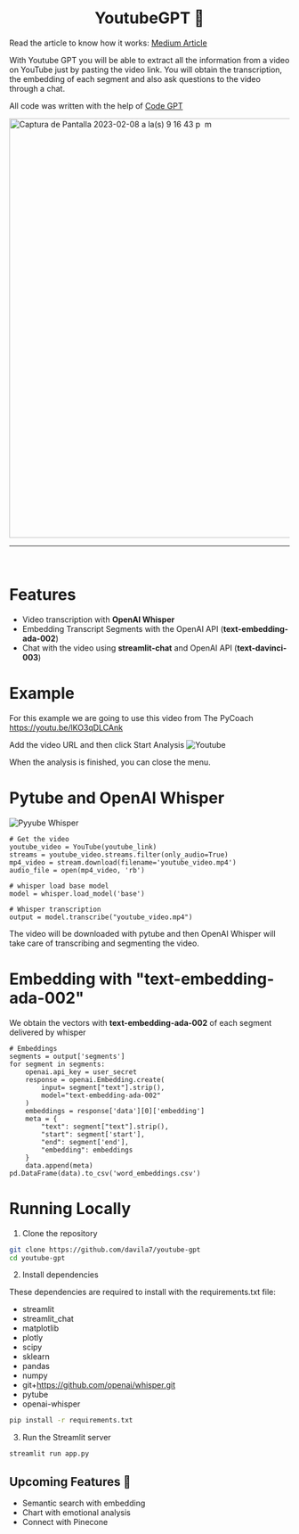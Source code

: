 <h1 align="center">
YoutubeGPT 🤖
</h1>

Read the article to know how it works: <a href="https://medium.com/@dan.avila7/youtube-gpt-start-a-chat-with-a-video-efe92a499e60">Medium Article</a>

With Youtube GPT you will be able to extract all the information from a video on YouTube just by pasting the video link.
You will obtain the transcription, the embedding of each segment and also ask questions to the video through a chat.

All code was written with the help of <a href="https://codegpt.co">Code GPT</a>

<a href="https://codegpt.co" target="_blank"><img width="753" alt="Captura de Pantalla 2023-02-08 a la(s) 9 16 43 p  m" src="https://user-images.githubusercontent.com/6216945/217699939-eca3ae47-c488-44da-9cf6-c7caef69e1a7.png"></a>

<hr>
<br>

# Features

- Video transcription with **OpenAI Whisper**
- Embedding Transcript Segments with the OpenAI API (**text-embedding-ada-002**)
- Chat with the video using **streamlit-chat** and OpenAI API (**text-davinci-003**)

# Example
For this example we are going to use this video from The PyCoach
https://youtu.be/lKO3qDLCAnk

Add the video URL and then click Start Analysis
![Youtube](https://user-images.githubusercontent.com/6216945/217701635-7c386ca7-c802-4f56-8148-dcce57555b5a.gif)

When the analysis is finished, you can close the menu.

# Pytube and OpenAI Whisper

![Pyyube Whisper](https://user-images.githubusercontent.com/6216945/217704219-886d0afc-4181-4797-8827-82f4fd456f4f.gif)

```
# Get the video 
youtube_video = YouTube(youtube_link)
streams = youtube_video.streams.filter(only_audio=True)
mp4_video = stream.download(filename='youtube_video.mp4')
audio_file = open(mp4_video, 'rb')

# whisper load base model
model = whisper.load_model('base')

# Whisper transcription
output = model.transcribe("youtube_video.mp4")
```

The video will be downloaded with pytube and then OpenAI Whisper will take care of transcribing and segmenting the video.

# Embedding with "text-embedding-ada-002"
We obtain the vectors with **text-embedding-ada-002** of each segment delivered by whisper

```
# Embeddings
segments = output['segments']
for segment in segments:
    openai.api_key = user_secret
    response = openai.Embedding.create(
        input= segment["text"].strip(),
        model="text-embedding-ada-002"
    )
    embeddings = response['data'][0]['embedding']
    meta = {
        "text": segment["text"].strip(),
        "start": segment['start'],
        "end": segment['end'],
        "embedding": embeddings
    }
    data.append(meta)
pd.DataFrame(data).to_csv('word_embeddings.csv') 
```




# Running Locally

1. Clone the repository

```bash
git clone https://github.com/davila7/youtube-gpt
cd youtube-gpt
```
2. Install dependencies

These dependencies are required to install with the requirements.txt file:

* streamlit 
* streamlit_chat 
* matplotlib 
* plotly 
* scipy 
* sklearn 
* pandas 
* numpy 
* git+https://github.com/openai/whisper.git 
* pytube 
* openai-whisper

```bash
pip install -r requirements.txt
```
3. Run the Streamlit server

```bash
streamlit run app.py
```

## Upcoming Features 🚀

- Semantic search with embedding
- Chart with emotional analysis
- Connect with Pinecone
